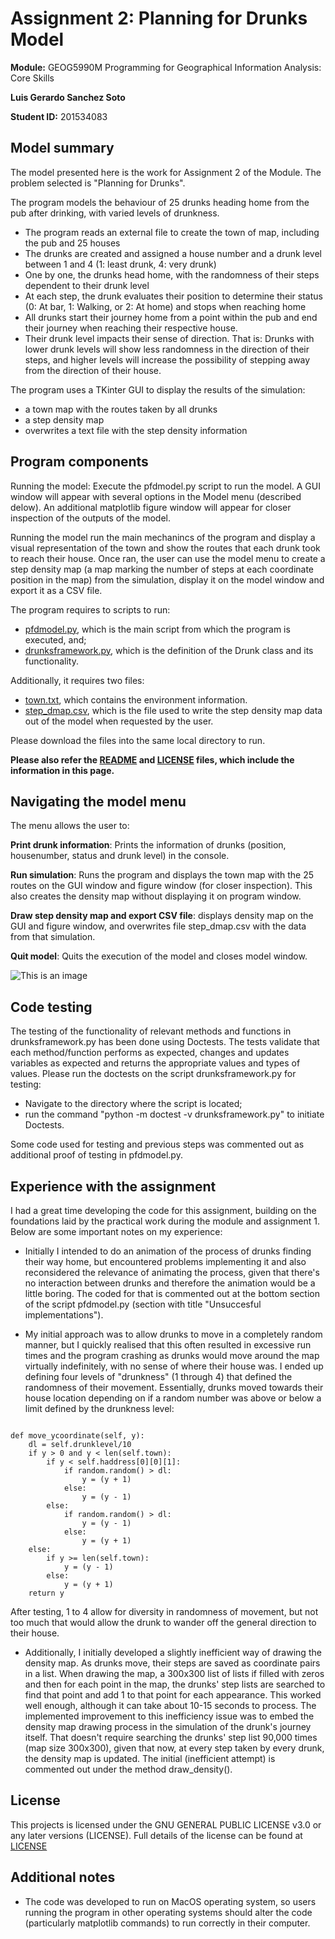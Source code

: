
# **Assignment 2:** Planning for Drunks Model

**Module:** GEOG5990M Programming for Geographical Information Analysis: Core Skills

**Luis Gerardo Sanchez Soto**

**Student ID:** 201534083


## Model summary

The model presented here is the work for Assignment 2 of the Module. The problem selected is "Planning for Drunks".

The program models the behaviour of 25 drunks heading home from the pub after drinking, with varied levels of drunkness.
- The program reads an external file to create the town of map, including the pub and 25 houses
- The drunks are created and assigned a house number and a drunk level between 1 and 4 (1: least drunk, 4: very drunk)
- One by one, the drunks head home, with the randomness of their steps dependent to their drunk level
- At each step, the drunk evaluates their position to determine their status (0: At bar, 1: Walking, or 2: At home) and stops when reaching home
- All drunks start their journey home from a point within the pub and end their journey when reaching their respective house.
- Their drunk level impacts their sense of direction. That is: Drunks with lower drunk levels will show less randomness in the direction of their steps, and higher levels will increase the possibility of stepping away from the direction of their house.

The program uses a TKinter GUI to display the results of the simulation:
- a town map with the routes taken by all drunks
- a step density map
- overwrites a text file with the step density information

## Program components
Running the model:
Execute the pfdmodel.py script to run the model. A GUI window will appear with several options in the Model menu (described delow). An additional matplotlib figure window will appear for closer inspection of the outputs of the model.

Running the model run the main mechanincs of the program and display a visual representation of the town and show the routes that each drunk took to reach their house. Once ran, the user can use the model menu to create a step density map (a map marking the number of steps at each coordinate position in the map) from the simulation, display it on the model window and export it as a CSV file.

The program requires to scripts to run:
- [pfdmodel.py](https://sanluige.github.io/pfdmodel.py), which is the main script from which the program is executed, and;
- [drunksframework.py](https://sanluige.github.io/drunksframework.py), which is the definition of the Drunk class and its functionality.

Additionally, it requires two files:
- [town.txt](https://sanluige.github.io/town.txt), which contains the environment information.
- [step_dmap.csv](https://sanluige.github.io/step_dmap.csv), which is the file used to write the step density map data out of the model when requested by the user.

Please download the files into the same local directory to run.

**Please also refer the [README](https://sanluige.github.io/README) and [LICENSE](https://sanluige.github.io/LICENCE) files, which include the information in this page.**

## Navigating the model menu

The menu allows the user to:

**Print drunk information**: Prints the information of drunks (position, housenumber, status and drunk level) in the console.

**Run simulation**: Runs the program and displays the town map with the 25 routes on the GUI window and figure window (for closer inspection). This also creates the density map without displaying it on program window.

**Draw step density map and export CSV file**: displays density map on the GUI and figure window, and overwrites file step_dmap.csv with the data from that simulation.

**Quit model**: Quits the execution of the model and closes model window.

![This is an image](https://sanluige.github.io/PFDMenu.png)

## Code testing

The testing of the functionality of relevant methods and functions in drunksframework.py has been done using Doctests. The tests validate that each method/function performs as expected, changes and updates variables as expected and returns the appropriate values and types of values.
Please run the doctests on the script drunksframework.py for testing:
- Navigate to the directory where the script is located;
- run the command "python -m doctest -v drunksframework.py" to initiate Doctests.

Some code used for testing and previous steps was commented out as additional proof of testing in pfdmodel.py.

## Experience with the assignment

I had a great time developing the code for this assignment, building on the foundations laid by the practical work during the module and assignment 1. Below are some important notes on my experience:

- Initially I intended to do an animation of the process of drunks finding their way home, but encountered problems implementing it and also reconsidered the relevance of animating the process, given that there's no interaction between drunks and therefore the animation would be a little boring. The coded for that is commented out at the bottom section of the script pfdmodel.py (section with title "Unsuccesful implementations").

- My initial approach was to allow drunks to move in a completely random manner, but I quickly realised that this often resulted in excessive run times and the program crashing as drunks would move around the map virtually indefinitely, with no sense of where their house was. I ended up defining four levels of "drunkness" (1 through 4) that defined the randomness of their movement. Essentially, drunks moved towards their house location depending on if a random number was above or below a limit defined by the drunkness level:

```
    
def move_ycoordinate(self, y):
    dl = self.drunklevel/10
    if y > 0 and y < len(self.town):
        if y < self.haddress[0][0][1]:
            if random.random() > dl:
                y = (y + 1)
            else:
                y = (y - 1)
        else:
            if random.random() > dl:
                y = (y - 1)
            else:
                y = (y + 1)
    else:
        if y >= len(self.town):
            y = (y - 1)
        else:
            y = (y + 1)
    return y

```

After testing, 1 to 4 allow for diversity in randomness of movement, but not too much that would allow the drunk to wander off the general direction to their house.

- Additionally, I initially developed a slightly inefficient way of drawing the density map. As drunks move, their steps are saved as coordinate pairs in a list. When drawing the map, a 300x300 list of lists if filled with zeros and then for each point in the map, the drunks' step lists are searched to find that point and add 1 to that point for each appearance. This worked well enough, although it can take about 10-15 seconds to process. The implemented improvement to this inefficiency issue was to embed the density map drawing process in the simulation of the drunk's journey itself. That doesn't require searching the drunks' step list 90,000 times (map size 300x300), given that now, at every step taken by every drunk, the density map is updated. The initial (inefficient attempt) is commented out under the method draw_density().

## License

This projects is licensed under the GNU GENERAL PUBLIC LICENSE v3.0 or any later versions (LICENSE). Full details of the license can be found at [LICENSE](https://sanluige.github.io/LICENCE)

## Additional notes

- The code was developed to run on MacOS operating system, so users running the program in other operating systems should alter the code (particularly matplotlib commands) to run correctly in their computer.
